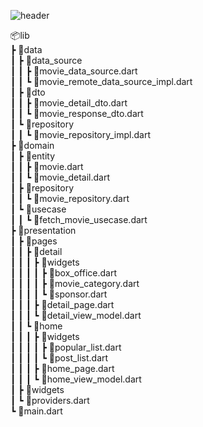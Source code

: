 ![header](https://capsule-render.vercel.app/api?type=egg&color=fce991&height=300&section=header&text=UooU-nl-Movie%20Info%20App%20zzz&fontSize=50&fontColor=ffffff&animation=twinkling&fontAlign=48&fontAlignY=10&stroke=f4f4f4)

📦lib   
 ┣ 📂data   
 ┃ ┣ 📂data_source   
 ┃ ┃ ┣ 📜movie_data_source.dart   
 ┃ ┃ ┗ 📜movie_remote_data_source_impl.dart   
 ┃ ┣ 📂dto   
 ┃ ┃ ┣ 📜movie_detail_dto.dart   
 ┃ ┃ ┗ 📜movie_response_dto.dart   
 ┃ ┗ 📂repository   
 ┃ ┃ ┗ 📜movie_repository_impl.dart   
 ┣ 📂domain   
 ┃ ┣ 📂entity   
 ┃ ┃ ┣ 📜movie.dart   
 ┃ ┃ ┗ 📜movie_detail.dart   
 ┃ ┣ 📂repository   
 ┃ ┃ ┗ 📜movie_repository.dart   
 ┃ ┗ 📂usecase   
 ┃ ┃ ┗ 📜fetch_movie_usecase.dart   
 ┣ 📂presentation   
 ┃ ┣ 📂pages   
 ┃ ┃ ┣ 📂detail   
 ┃ ┃ ┃ ┣ 📂widgets   
 ┃ ┃ ┃ ┃ ┣ 📜box_office.dart   
 ┃ ┃ ┃ ┃ ┣ 📜movie_category.dart   
 ┃ ┃ ┃ ┃ ┗ 📜sponsor.dart   
 ┃ ┃ ┃ ┣ 📜detail_page.dart   
 ┃ ┃ ┃ ┗ 📜detail_view_model.dart   
 ┃ ┃ ┗ 📂home   
 ┃ ┃ ┃ ┣ 📂widgets   
 ┃ ┃ ┃ ┃ ┣ 📜popular_list.dart   
 ┃ ┃ ┃ ┃ ┗ 📜post_list.dart   
 ┃ ┃ ┃ ┣ 📜home_page.dart   
 ┃ ┃ ┃ ┗ 📜home_view_model.dart   
 ┃ ┣ 📂widgets   
 ┃ ┗ 📜providers.dart   
 ┗ 📜main.dart   
